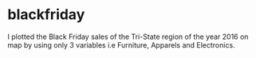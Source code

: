 # blackfriday
I plotted the Black Friday sales of the Tri-State region of the year 2016 on map by using only 3 variables i.e Furniture, Apparels and Electronics.
